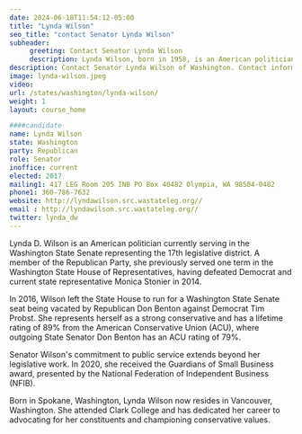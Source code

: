 ```yaml
---
date: 2024-06-18T11:54:12-05:00
title: "Lynda Wilson"
seo_title: "contact Senator Lynda Wilson"
subheader:
     greeting: Contact Senator Lynda Wilson
     description: Lynda Wilson, born in 1958, is an American politician affiliated with the Republican Party. She has been serving as a member of the Washington State Senate, representing District 17, since January 9, 2017.
description: Contact Senator Lynda Wilson of Washington. Contact information for Lynda Wilson includes email address, phone number, and mailing address.
image: lynda-wilson.jpeg
video:
url: /states/washington/lynda-wilson/
weight: 1
layout: course_home

####candidate
name: Lynda Wilson
state: Washington
party: Republican
role: Senator
inoffice: current
elected: 2017
mailing1: 417 LEG Room 205 INB PO Box 40482 Olympia, WA 98504-0482
phone1: 360-786-7632
website: http://lyndawilson.src.wastateleg.org//
email : http://lyndawilson.src.wastateleg.org//
twitter: lynda_dw
---
```

Lynda D. Wilson is an American politician currently serving in the Washington State Senate representing the 17th legislative district. A member of the Republican Party, she previously served one term in the Washington State House of Representatives, having defeated Democrat and current state representative Monica Stonier in 2014.

In 2016, Wilson left the State House to run for a Washington State Senate seat being vacated by Republican Don Benton against Democrat Tim Probst. She represents herself as a strong conservative and has a lifetime rating of 89% from the American Conservative Union (ACU), where outgoing State Senator Don Benton has an ACU rating of 79%.

Senator Wilson's commitment to public service extends beyond her legislative work. In 2020, she received the Guardians of Small Business award, presented by the National Federation of Independent Business (NFIB).

Born in Spokane, Washington, Lynda Wilson now resides in Vancouver, Washington. She attended Clark College and has dedicated her career to advocating for her constituents and championing conservative values.
